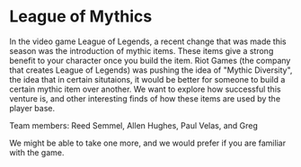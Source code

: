 # League of Mythics

In the video game League of Legends, a recent change that was made this
season was the introduction of mythic items. These items give a strong
benefit to your character once you build the item. Riot Games (the company
that creates League of Legends) was pushing the idea of "Mythic Diversity",
the idea that in certain situtaions, it would be better for someone to build
a certain mythic item over another. We want to explore how successful this
venture is, and other interesting finds of how these items are used by
the player base.

Team members: Reed Semmel, Allen Hughes, Paul Velas, and Greg

We might be able to take one more, and we would prefer if you are
familiar with the game.

